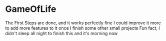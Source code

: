 # GameOfLife
The First Steps are done, and it works perfectly fine
I could improve it more to add more features to it once I finish some other small projects
Fun fact, I didn't sleep all night to finish this and it's morning now
